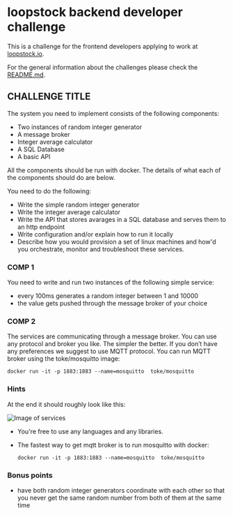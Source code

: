 # loopstock backend developer challenge

This is a challenge for the frontend developers applying to work at [loopstock.io](http://www.loopstock.io).

For the general information about the challenges please check the [README.md](../README.md).


## CHALLENGE TITLE

The system you need to implement consists of the following components:

- Two instances of random integer generator
- A message broker
- Integer average calculator
- A SQL Database
- A basic API

All the components should be run with docker. The details of what each of the components should do are below.

You need to do the following:

- Write the simple random integer generator
- Write the integer average calculator
- Write the API that stores avarages in a SQL database and serves them to an http endpoint
- Write configuration and/or explain how to run it locally
- Describe how you would provision a set of linux machines and how'd you orchestrate, monitor and troubleshoot these services.


### COMP 1

You need to write and run two instances of the following simple service:

- every 100ms generates a random integer between 1 and 10000
- the value gets pushed through the message broker of your choice


### COMP 2

The services are communicating through a message broker. You can use any protocol and broker you like. The simpler the better.
If you don’t have any preferences we suggest to use MQTT protocol. You can run MQTT broker using the toke/mosquitto image:

```
docker run -it -p 1883:1883 --name=mosquitto  toke/mosquitto
```


### Hints

At the end it should roughly look like this:

![Image of services](/frontend-devs/frontend-challenge.png)

- You're free to use any languages and any libraries.

- The fastest way to get mqtt broker is to run mosquitto with docker:
    ```
    docker run -it -p 1883:1883 --name=mosquitto  toke/mosquitto
    ```

### Bonus points

* have both random integer generators coordinate with each other so that you never get the same random number from both of them at the same time
